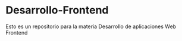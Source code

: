 # Desarrollo-Frontend
Esto es un repositorio para la materia Desarrollo de aplicaciones Web Frontend
